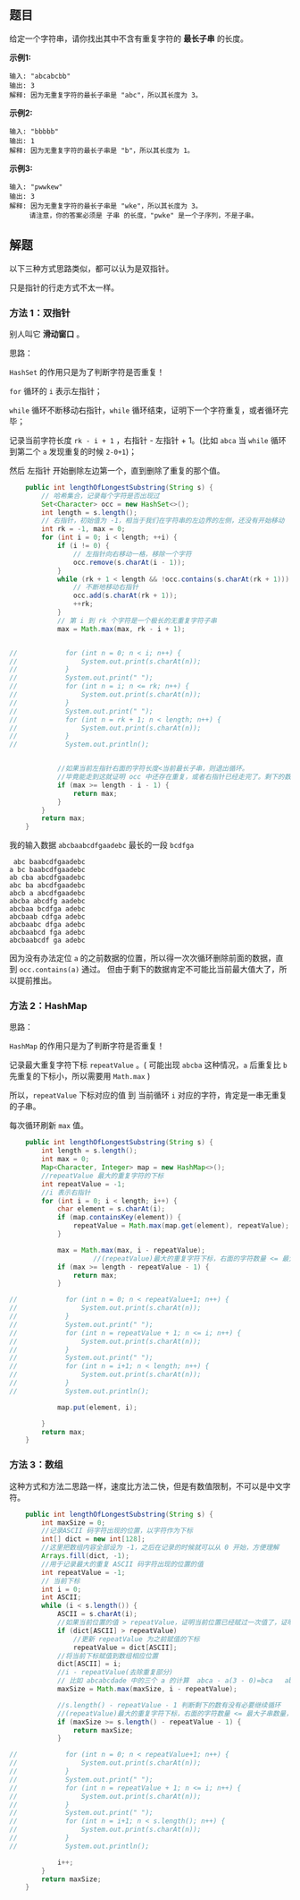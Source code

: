 ## 题目

给定一个字符串，请你找出其中不含有重复字符的 **最长子串** 的长度。

**示例1:**

```
输入: "abcabcbb"
输出: 3 
解释: 因为无重复字符的最长子串是 "abc"，所以其长度为 3。
```

**示例2:**

```
输入: "bbbbb"
输出: 1
解释: 因为无重复字符的最长子串是 "b"，所以其长度为 1。
```

**示例3:**

```
输入: "pwwkew"
输出: 3
解释: 因为无重复字符的最长子串是 "wke"，所以其长度为 3。
     请注意，你的答案必须是 子串 的长度，"pwke" 是一个子序列，不是子串。
```

## 解题

以下三种方式思路类似，都可以认为是双指针。

只是指针的行走方式不太一样。

### 方法 1：双指针

别人叫它 **滑动窗口** 。

思路：

`HashSet` 的作用只是为了判断字符是否重复！

`for` 循环的 `i` 表示左指针；

`while`  循环不断移动右指针，`while` 循环结束，证明下一个字符重复，或者循环完毕；

记录当前字符长度 `rk - i + 1` ，右指针 - 左指针 + 1。(比如 `abca` 当 `while` 循环到第二个 `a` 发现重复的时候 `2-0+1`)；

然后 左指针 开始删除左边第一个，直到删除了重复的那个值。

```java
    public int lengthOfLongestSubstring(String s) {
        // 哈希集合，记录每个字符是否出现过
        Set<Character> occ = new HashSet<>();
        int length = s.length();
        // 右指针，初始值为 -1，相当于我们在字符串的左边界的左侧，还没有开始移动
        int rk = -1, max = 0;
        for (int i = 0; i < length; ++i) {
            if (i != 0) {
                // 左指针向右移动一格，移除一个字符
                occ.remove(s.charAt(i - 1));
            }
            while (rk + 1 < length && !occ.contains(s.charAt(rk + 1))) {
                // 不断地移动右指针
                occ.add(s.charAt(rk + 1));
                ++rk;
            }
            // 第 i 到 rk 个字符是一个极长的无重复字符子串
            max = Math.max(max, rk - i + 1);


//            for (int n = 0; n < i; n++) {
//                System.out.print(s.charAt(n));
//            }
//            System.out.print(" ");
//            for (int n = i; n <= rk; n++) {
//                System.out.print(s.charAt(n));
//            }
//            System.out.print(" ");
//            for (int n = rk + 1; n < length; n++) {
//                System.out.print(s.charAt(n));
//            }
//            System.out.println();


            //如果当前左指针右面的字符长度<当前最长子串，则退出循环。
            //毕竟能走到这就证明 occ 中还存在重复，或者右指针已经走完了。剩下的数据已经不可能比当前子串长了。
            if (max >= length - i - 1) {
                return max;
            }
        }
        return max;
    }
```

我的输入数据 `abcbaabcdfgaadebc` 最长的一段 `bcdfga` 

```
 abc baabcdfgaadebc
a bc baabcdfgaadebc
ab cba abcdfgaadebc
abc ba abcdfgaadebc
abcb a abcdfgaadebc
abcba abcdfg aadebc
abcbaa bcdfga adebc
abcbaab cdfga adebc
abcbaabc dfga adebc
abcbaabcd fga adebc
abcbaabcdf ga adebc
```

因为没有办法定位 `a` 的之前数据的位置，所以得一次次循环删除前面的数据，直到 `occ.contains(a)` 通过。
但由于剩下的数据肯定不可能比当前最大值大了，所以提前推出。

### 方法  2：HashMap

思路：

`HashMap` 的作用只是为了判断字符是否重复！

记录最大重复字符下标 `repeatValue`  。( 可能出现 `abcba` 这种情况，`a` 后重复比 `b` 先重复的下标小，所以需要用 `Math.max` )

所以，`repeatValue` 下标对应的值 到 当前循环 `i` 对应的字符，肯定是一串无重复的子串。

每次循环刷新 `max` 值。

```java
    public int lengthOfLongestSubstring(String s) {
        int length = s.length();
        int max = 0;
        Map<Character, Integer> map = new HashMap<>();
        //repeatValue 最大的重复字符的下标
        int repeatValue = -1;
        //i 表示右指针
        for (int i = 0; i < length; i++) {
            char element = s.charAt(i);
            if (map.containsKey(element)) {
                repeatValue = Math.max(map.get(element), repeatValue);
            }

            max = Math.max(max, i - repeatValue);
					 //(repeatValue)最大的重复字符下标，右面的字符数量 <= 最大子串数量，则循环没有意义，即使剩下的全部连续不重复也和最大子串一样长
            if (max >= length - repeatValue - 1) {
                return max;
            }

//            for (int n = 0; n < repeatValue+1; n++) {
//                System.out.print(s.charAt(n));
//            }
//            System.out.print(" ");
//            for (int n = repeatValue + 1; n <= i; n++) {
//                System.out.print(s.charAt(n));
//            }
//            System.out.print(" ");
//            for (int n = i+1; n < length; n++) {
//                System.out.print(s.charAt(n));
//            }
//            System.out.println();

            map.put(element, i);

        }
        return max;
    }
```

### 方法  3：数组

这种方式和方法二思路一样，速度比方法二快，但是有数值限制，不可以是中文字符。

```java
    public int lengthOfLongestSubstring(String s) {
        int maxSize = 0;
        //记录ASCII 码字符出现的位置，以字符作为下标
        int[] dict = new int[128];
        //这里把数组内容全部设为 -1，之后在记录的时候就可以从 0 开始，方便理解
        Arrays.fill(dict, -1);
        //用于记录最大的重复 ASCII 码字符出现的位置的值
        int repeatValue = -1;
        // 当前下标
        int i = 0;
        int ASCII;
        while (i < s.length()) {
            ASCII = s.charAt(i);
            //如果当前位置的值 > repeatValue，证明当前位置已经赋过一次值了，证明字符重复
            if (dict[ASCII] > repeatValue)
                //更新 repeatValue 为之前赋值的下标
                repeatValue = dict[ASCII];
            //将当前下标赋值到数组相应位置
            dict[ASCII] = i;
            //i - repeatValue(去除重复部分)
            // 比如 abcabcdade 中的三个 a 的计算  abca - a(3 - 0)=bca   abcabcda - abca(7 - 3)=bcda
            maxSize = Math.max(maxSize, i - repeatValue);

            //s.length() - repeatValue - 1 判断剩下的数有没有必要继续循环
          	//(repeatValue)最大的重复字符下标，右面的字符数量 <= 最大子串数量，则循环没有意义，即使剩下的全部连续不重复也和最大子串一样长
            if (maxSize >= s.length() - repeatValue - 1) {
                return maxSize;
            }

//            for (int n = 0; n < repeatValue+1; n++) {
//                System.out.print(s.charAt(n));
//            }
//            System.out.print(" ");
//            for (int n = repeatValue + 1; n <= i; n++) {
//                System.out.print(s.charAt(n));
//            }
//            System.out.print(" ");
//            for (int n = i+1; n < s.length(); n++) {
//                System.out.print(s.charAt(n));
//            }
//            System.out.println();

            i++;
        }
        return maxSize;
    }
```

